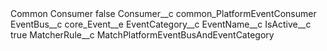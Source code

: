 <?xml version="1.0" encoding="UTF-8"?>
<CustomMetadata xmlns="http://soap.sforce.com/2006/04/metadata" xmlns:xsi="http://www.w3.org/2001/XMLSchema-instance" xmlns:xsd="http://www.w3.org/2001/XMLSchema">
    <label>Common Consumer</label>
    <protected>false</protected>
    <values>
        <field>Consumer__c</field>
        <value xsi:type="xsd:string">common_PlatformEventConsumer</value>
    </values>
    <values>
        <field>EventBus__c</field>
        <value xsi:type="xsd:string">core_Event__e</value>
    </values>
    <values>
        <field>EventCategory__c</field>
        <value xsi:nil="true"/>
    </values>
    <values>
        <field>EventName__c</field>
        <value xsi:nil="true"/>
    </values>
    <values>
        <field>IsActive__c</field>
        <value xsi:type="xsd:boolean">true</value>
    </values>
    <values>
        <field>MatcherRule__c</field>
        <value xsi:type="xsd:string">MatchPlatformEventBusAndEventCategory</value>
    </values>
</CustomMetadata>
